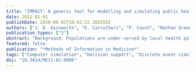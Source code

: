 ```yaml
---
title: "IMPACT: A generic tool for modelling and simulating public health policy"
date: 2011-01-01
publishDate: 2019-06-02T10:42:22.382555Z
authors: ["J. D. Ainsworth", "E. Carruthers", "P. Couch", "Nathan Green", "M. O'Flaherty", "Matthew Sperrin", "R. Williams", "Z. Asghar", "S. Capewell", "I. E. Buchan"]
publication_types: ["2"]
abstract: "Background: Populations are under-served by local health policies and management of resources. This partly reflects a lack of realistically complex models to enable appraisal of a wide range of potential options. Rising computing power coupled with advances in machine learning and healthcare information now enables such models to be constructed and executed. However, such models are not generally accessible to public health practitioners who often lack the requisite technical knowledge or skills. Objectives: To design and develop a system for creating, executing and analysing the results of simulated public health and healthcare policy interventions, in ways that are accessible and usable by modellers and policy-makers. Methods: The system requirements were captured and analysed in parallel with the statistical method development for the simulation engine. From the resulting software requirement specification the system architecture was designed, implemented and tested. A model for Coronary Heart Disease (CHD) was created and validated against empirical data. Results: The system was successfully used to create and validate the CHD model. The initial validation results show concordance between the simulation results and the empirical data. Conclusions: We have demonstrated the ability to connect health policy-modellers and policy-makers in a unified system, thereby making population health models easier to share, maintain, reuse and deploy."
featured: false
publication: "*Methods of Information in Medicine*"
tags: ["Computer simulation", "Decision support", "Discrete event simulation", "Policy modelling", "Public health"]
doi: "10.3414/ME11-02-0006"
---
```


